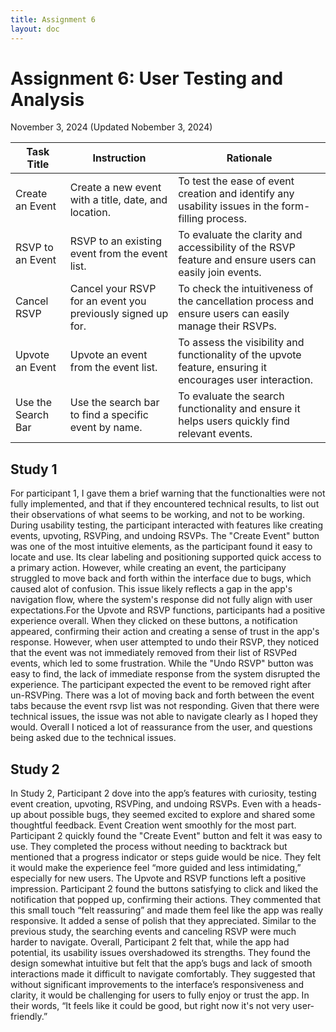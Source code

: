 ```yaml
---
title: Assignment 6
layout: doc
---
```


# Assignment 6: User Testing and Analysis 
November 3, 2024 (Updated Nobember 3, 2024)

| Task Title                | Instruction                                                                 | Rationale                                                                                                      |
|---------------------------|-----------------------------------------------------------------------------|---------------------------------------------------------------------------------------------------------------|
| Create an Event           | Create a new event with a title, date, and location.                        | To test the ease of event creation and identify any usability issues in the form-filling process.              |
| RSVP to an Event          | RSVP to an existing event from the event list.                              | To evaluate the clarity and accessibility of the RSVP feature and ensure users can easily join events.         |
| Cancel RSVP               | Cancel your RSVP for an event you previously signed up for.                 | To check the intuitiveness of the cancellation process and ensure users can easily manage their RSVPs.         |
| Upvote an Event           | Upvote an event from the event list.                                        | To assess the visibility and functionality of the upvote feature, ensuring it encourages user interaction.     |
| Use the Search Bar        | Use the search bar to find a specific event by name.                        | To evaluate the search functionality and ensure it helps users quickly find relevant events.                   |

## Study 1

For participant 1, I gave them a brief warning that the functionalties were not fully implemented, and that if they
encountered technical results, to list out their observations of what seems to be working, and not to be working. During usability testing, the participant interacted with features like creating events, upvoting, RSVPing, and undoing RSVPs. The "Create Event" button was one of the most intuitive elements, as the participant found it easy to locate and use. Its clear labeling and positioning supported quick access to a primary action. However, while creating an event, the participany struggled to move back and forth within the interface due to  bugs, which caused alot of confusion. This issue likely reflects a gap in the app's navigation flow, where the system's response did not fully align with user expectations.For the Upvote and RSVP functions, participants had a positive experience overall. When they clicked on these buttons, a notification appeared, confirming their action and creating a sense of trust in the app's response. However, when user attempted to undo their RSVP, they noticed that the event was not immediately removed from their list of RSVPed events, which led to some frustration. While the "Undo RSVP" button was easy to find, the lack of immediate response from the system disrupted the experience. The participant expected the event to be removed right after un-RSVPing. There was a lot of moving back and forth between the event tabs because the event rsvp list was not responding. Given that there were technical issues, the issue was not able to navigate clearly as I hoped they would. Overall I noticed a lot of reassurance from the user, and questions being asked due to the technical issues.  



## Study 2 
In Study 2, Participant 2 dove into the app’s features with curiosity, testing event creation, upvoting, RSVPing, and undoing RSVPs. Even with a heads-up about possible bugs, they seemed excited to explore and shared some thoughtful feedback. Event Creation went smoothly for the most part. Participant 2 quickly found the "Create Event" button and felt it was easy to use. They completed the process without needing to backtrack but mentioned that a progress indicator or steps guide would be nice. They felt it would make the experience feel “more guided and less intimidating,” especially for new users. The Upvote and RSVP functions left a positive impression. Participant 2 found the buttons satisfying to click and liked the notification that popped up, confirming their actions. They commented that this small touch “felt reassuring” and made them feel like the app was really responsive. It added a sense of polish that they appreciated. Similar to the previous study, the searching events and canceling RSVP were much harder to navigate. Overall, Participant 2 felt that, while the app had potential, its usability issues overshadowed its strengths. They found the design somewhat intuitive but felt that the app’s bugs and lack of smooth interactions made it difficult to navigate comfortably. They suggested that without significant improvements to the interface’s responsiveness and clarity, it would be challenging for users to fully enjoy or trust the app. In their words, “It feels like it could be good, but right now it's not very user-friendly.”